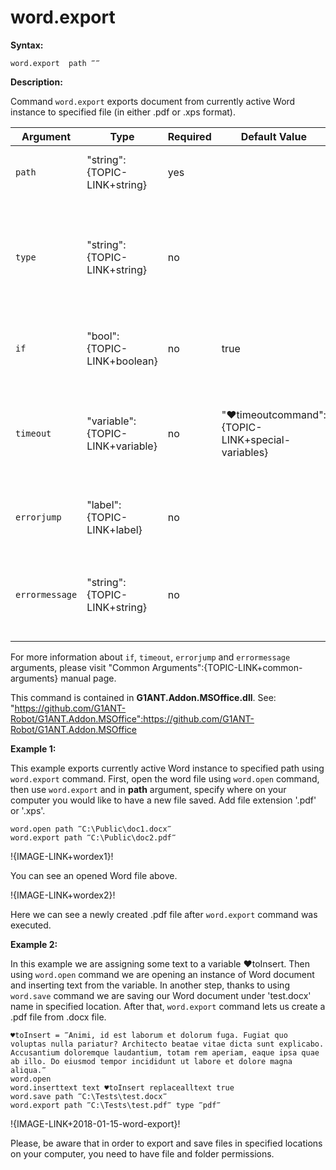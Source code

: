 # word.export

**Syntax:**

```G1ANT
word.export  path ‴‴

```

**Description:**

Command `word.export` exports document from currently active Word instance to specified file (in either .pdf or .xps format). 

| Argument | Type | Required | Default Value | Description |
| -------- | ---- | -------- | ------------- | ----------- |
|`path`| "string":{TOPIC-LINK+string}| yes |  | new path where your file will be saved |
|`type`| "string":{TOPIC-LINK+string}| no | | type to export to (it can be either **pdf** or **xps**), if not specified type is inferred from file path extension|
|`if`| "bool":{TOPIC-LINK+boolean}| no | true | runs the command only if condition is true |
|`timeout`| "variable":{TOPIC-LINK+variable}| no | "♥timeoutcommand":{TOPIC-LINK+special-variables} | specifies time in milliseconds for G1ANT.Robot to wait for the command to be executed |
|`errorjump` | "label":{TOPIC-LINK+label}| no | | name of the label to jump to if given `timeout` expires |
|`errormessage`| "string":{TOPIC-LINK+string}| no |  | message that will be shown in case error occurs and no `errorjump` argument is specified |

For more information about `if`, `timeout`, `errorjump` and `errormessage` arguments, please visit "Common Arguments":{TOPIC-LINK+common-arguments} manual page.

This command is contained in **G1ANT.Addon.MSOffice.dll**.
See: "https://github.com/G1ANT-Robot/G1ANT.Addon.MSOffice":https://github.com/G1ANT-Robot/G1ANT.Addon.MSOffice

**Example 1:**

This example exports currently active Word instance to specified path using `word.export` command. 
First, open the word file using `word.open` command, then use `word.export` and in **path** argument, specify where on your computer you would like to have a new file saved. Add file extension '.pdf' or '.xps'.

```G1ANT
word.open path ‴C:\Public\doc1.docx‴
word.export path ‴C:\Public\doc2.pdf‴

```

!{IMAGE-LINK+wordex1}! 

You can see an opened Word file above.

!{IMAGE-LINK+wordex2}! 

Here we can see a newly created .pdf file after `word.export` command was executed.

**Example 2:**

In this example we are assigning some text to a variable ♥toInsert. Then using `word.open` command we are opening an instance of Word document and inserting text from the variable. In another step, thanks to using `word.save` command we are saving our Word document under 'test.docx' name in specified location. After that, `word.export` command lets us create a .pdf file from .docx file.

```G1ANT
♥toInsert = ‴Animi, id est laborum et dolorum fuga. Fugiat quo voluptas nulla pariatur? Architecto beatae vitae dicta sunt explicabo. Accusantium doloremque laudantium, totam rem aperiam, eaque ipsa quae ab illo. Do eiusmod tempor incididunt ut labore et dolore magna aliqua.‴
word.open
word.inserttext text ♥toInsert replacealltext true
word.save path ‴C:\Tests\test.docx‴
word.export path ‴C:\Tests\test.pdf‴ type ‴pdf‴

```

!{IMAGE-LINK+2018-01-15-word-export}! 

Please, be aware that in order to export and save files in specified locations on your computer, you need to have file and folder permissions.